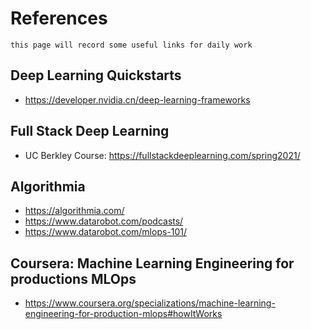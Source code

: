 # References
```
this page will record some useful links for daily work
```
## Deep Learning Quickstarts
- https://developer.nvidia.cn/deep-learning-frameworks

## Full Stack Deep Learning
- UC Berkley Course: https://fullstackdeeplearning.com/spring2021/


## Algorithmia 
- https://algorithmia.com/
- https://www.datarobot.com/podcasts/
- https://www.datarobot.com/mlops-101/

## Coursera: Machine Learning Engineering for productions MLOps
- https://www.coursera.org/specializations/machine-learning-engineering-for-production-mlops#howItWorks
